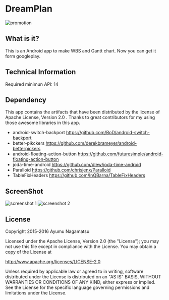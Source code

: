 # DreamPlan

![promotion](https://github.com/nama-gatsuo/DreamPlan/blob/master/web/DreamPlan_promotion.png "promotion")

## What is it?
This is an Android app to make WBS and Gantt chart.
Now you can get it form googleplay.

## Technical Information
Required minimun API: 14

## Dependency
This app contains the artifacts that have been distributed by the license of Apache License, Version 2.0 .
Thanks to great contributors for my using those awesome libraries in this app.

* android-switch-backport https://github.com/BoD/android-switch-backport
* better-pikckers https://github.com/derekbrameyer/android-betterpickers
* android-floating-action-button https://github.com/futuresimple/android-floating-action-button
* joda-time-android https://github.com/dlew/joda-time-android
* Paralloid https://github.com/chrisjenx/Paralloid
* TableFixHeaders https://github.com/InQBarna/TableFixHeaders

## ScreenShot

![screenshot 1](https://github.com/nama-gatsuo/DreamPlan/blob/master/web/3.png "screenshot 1")
![screenshot 2](https://github.com/nama-gatsuo/DreamPlan/blob/master/web/4.png "screenshot 2")

## License
Copyright 2015-2016 Ayumu Nagamatsu

Licensed under the Apache License, Version 2.0 (the "License");
you may not use this file except in compliance with the License.
You may obtain a copy of the License at

http://www.apache.org/licenses/LICENSE-2.0

Unless required by applicable law or agreed to in writing, software
distributed under the License is distributed on an "AS IS" BASIS,
WITHOUT WARRANTIES OR CONDITIONS OF ANY KIND, either express or implied.
See the License for the specific language governing permissions and
limitations under the License.
